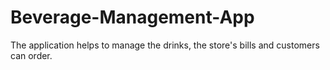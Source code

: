 # Beverage-Management-App
The application helps to manage the drinks, the store's bills and customers can order.
